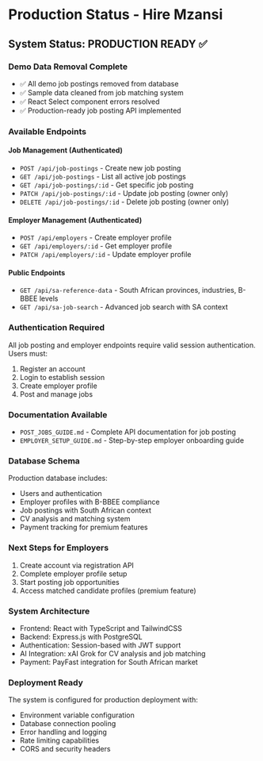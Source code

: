 # Production Status - Hire Mzansi

## System Status: PRODUCTION READY ✅

### Demo Data Removal Complete
- ✅ All demo job postings removed from database
- ✅ Sample data cleaned from job matching system
- ✅ React Select component errors resolved
- ✅ Production-ready job posting API implemented

### Available Endpoints

#### Job Management (Authenticated)
- `POST /api/job-postings` - Create new job posting
- `GET /api/job-postings` - List all active job postings
- `GET /api/job-postings/:id` - Get specific job posting
- `PATCH /api/job-postings/:id` - Update job posting (owner only)
- `DELETE /api/job-postings/:id` - Delete job posting (owner only)

#### Employer Management (Authenticated)
- `POST /api/employers` - Create employer profile
- `GET /api/employers/:id` - Get employer profile
- `PATCH /api/employers/:id` - Update employer profile

#### Public Endpoints
- `GET /api/sa-reference-data` - South African provinces, industries, B-BBEE levels
- `GET /api/sa-job-search` - Advanced job search with SA context

### Authentication Required
All job posting and employer endpoints require valid session authentication. Users must:
1. Register an account
2. Login to establish session
3. Create employer profile
4. Post and manage jobs

### Documentation Available
- `POST_JOBS_GUIDE.md` - Complete API documentation for job posting
- `EMPLOYER_SETUP_GUIDE.md` - Step-by-step employer onboarding guide

### Database Schema
Production database includes:
- Users and authentication
- Employer profiles with B-BBEE compliance
- Job postings with South African context
- CV analysis and matching system
- Payment tracking for premium features

### Next Steps for Employers
1. Create account via registration API
2. Complete employer profile setup
3. Start posting job opportunities
4. Access matched candidate profiles (premium feature)

### System Architecture
- Frontend: React with TypeScript and TailwindCSS
- Backend: Express.js with PostgreSQL
- Authentication: Session-based with JWT support
- AI Integration: xAI Grok for CV analysis and job matching
- Payment: PayFast integration for South African market

### Deployment Ready
The system is configured for production deployment with:
- Environment variable configuration
- Database connection pooling
- Error handling and logging
- Rate limiting capabilities
- CORS and security headers